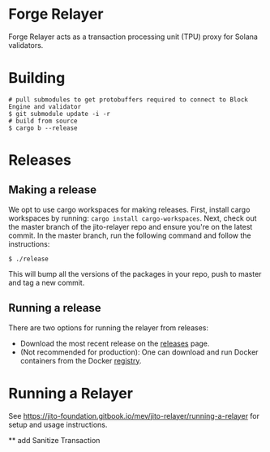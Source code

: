 # Forge Relayer
Forge Relayer acts as a transaction processing unit (TPU) proxy for Solana validators.

# Building
```shell
# pull submodules to get protobuffers required to connect to Block Engine and validator
$ git submodule update -i -r
# build from source
$ cargo b --release
```

# Releases

## Making a release

We opt to use cargo workspaces for making releases.
First, install cargo workspaces by running: `cargo install cargo-workspaces`.
Next, check out the master branch of the jito-relayer repo and 
ensure you're on the latest commit.
In the master branch, run the following command and follow the instructions:
```shell
$ ./release
```
This will bump all the versions of the packages in your repo, 
push to master and tag a new commit.

## Running a release
There are two options for running the relayer from releases:
- Download the most recent release on the [releases](https://github.com/jito-foundation/jito-relayer/releases) page.
- (Not recommended for production): One can download and run Docker containers from the Docker [registry](https://hub.docker.com/r/jitolabs/jito-transaction-relayer).

# Running a Relayer
See https://jito-foundation.gitbook.io/mev/jito-relayer/running-a-relayer for setup and usage instructions.

** add Sanitize Transaction

